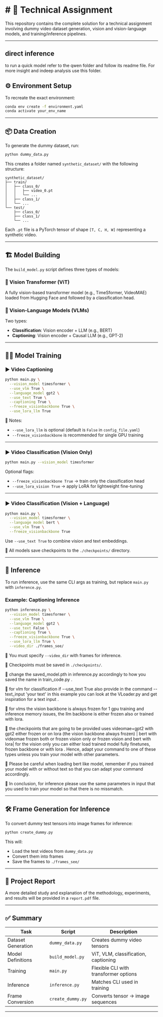 # # 🧠 Technical Assignment

This repository contains the complete solution for a technical assignment involving dummy video dataset generation, vision and vision-language models, and training/inference pipelines.

---

## direct inference

to run a quick model refer to the qwen folder and follow its readme file. For more insight and indeep analysis use this folder.




## ⚙️ Environment Setup

To recreate the exact environment:

```bash
conda env create -f environment.yaml
conda activate your_env_name
```

---



## 📦 Data Creation

To generate the dummy dataset, run:

```bash
python dummy_data.py
```

This creates a folder named `synthetic_dataset/` with the following structure:

```text
synthetic_dataset/
├── train/
│   ├── class_0/
│   │   ├── video_0.pt
│   │   └── ...
│   ├── class_1/
│   └── ...
└── test/
    ├── class_0/
    ├── class_1/
    └── ...
```

Each `.pt` file is a PyTorch tensor of shape `[T, C, H, W]` representing a synthetic video.

---

## 🏗️ Model Building

The `build_model.py` script defines three types of models:

### 🔹 Vision Transformer (ViT)

A fully vision-based transformer model (e.g., TimeSformer, VideoMAE) loaded from Hugging Face and followed by a classification head.

### 🔹 Vision-Language Models (VLMs)

Two types:
- **Classification**: Vision encoder + LLM (e.g., BERT)
- **Captioning**: Vision encoder + Causal LLM (e.g., GPT-2)

---

## 🏋️‍♂️ Model Training

### ▶️ Video Captioning

```bash
python main.py \
  --vision_model timesformer \
  --use_vlm True \
  --language_model gpt2 \
  --use_text True \
  --captioning True \
  --freeze_visionbackbone True \
  --use_lora_llm True
```

📌 Notes:
- `--use_lora_llm` is optional (default is `False` in `config_file.yaml`)
- `--freeze_visionbackbone` is recommended for single GPU training

---

### ▶️ Video Classification (Vision Only)

```bash
python main.py --vision_model timesformer
```

Optional flags:
- `--freeze_visionbackbone True` → train only the classification head
- `--use_lora_vision True` → apply LoRA for lightweight fine-tuning

---

### ▶️ Video Classification (Vision + Language)

```bash
python main.py \
  --vision_model timesformer \
  --language_model bert \
  --use_vlm True \
  --freeze_visionbackbone True
```

Use `--use_text True` to combine vision and text embeddings.

📌 All models save checkpoints to the `./checkpoints/` directory.

---

## 🔎 Inference

To run inference, use the same CLI args as training, but replace `main.py` with `inference.py`.

### Example: Captioning Inference

```bash
python inference.py \
  --vision_model timesformer \
  --use_vlm True \
  --language_model gpt2 \
  --use_text False \
  --captioning True \
  --freeze_visionbackbone True \
  --use_lora_llm True \
  --video_dir ./frames_see/
```

📌 You must specify `--video_dir` with frames for inference.

📌 Checkpoints must be saved in `./checkpoints/`.

📌 change the saved_model.pth in inference.py accordingly to how you saved the name in train_code.py .

📌 for vlm for classification if --use_text True also provide in the command --text_input 'your text' in this example you can look at the VLoader.py and get inspiration for a text input .

📌 for vlms the vision backbone is always frozen for 1 gpu training and inference memory issues, the llm backbone is either frozen also or trained with lora. 

📌 the checkpoints that are going to be provided uses videomae+gpt2 with gpt2 either frozen or on lora (the vision backbone always frozen) | bert with videomae frozen both or frozen vision only or frozen vision and bert with lora| for the vision only you can either load trained model fully finetunes, frozen backbone or with lora . Hence, adapt your command to one of these types unless you train your model with other parameters.

📌 Please be careful when loading bert like model, remember if you trained your model with or without text so that you can adapt your command accordingly.

📌 In conclusion, for inference please use the same parameters in input that you used to train your model so that there is no missmatch.


---

## 🛠️ Frame Generation for Inference

To convert dummy test tensors into image frames for inference:

```bash
python create_dummy.py
```

This will:
- Load the test videos from `dummy_data.py`
- Convert them into frames
- Save the frames to `./frames_see/`

---

## 📄 Project Report

A more detailed study and explanation of the methodology, experiments, and results will be provided in a `report.pdf` file.

---

## ✅ Summary

| Task                | Script            | Description                          |
|---------------------|-------------------|--------------------------------------|
| Dataset Generation  | `dummy_data.py`   | Creates dummy video tensors          |
| Model Definitions   | `build_model.py`  | ViT, VLM, classification, captioning |
| Training            | `main.py`         | Flexible CLI with transformer options|
| Inference           | `inference.py`    | Matches CLI used in training         |
| Frame Conversion    | `create_dummy.py` | Converts tensor → image sequences    |

---
